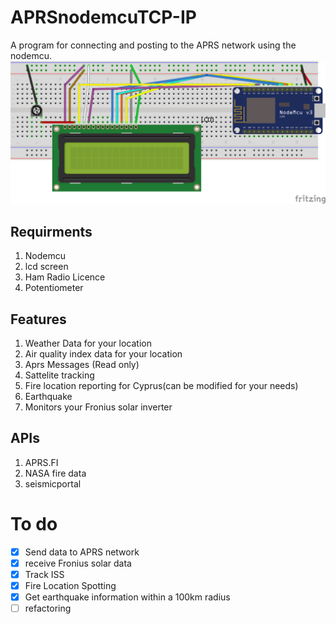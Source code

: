 # APRSnodemcuTCP-IP
A program for connecting and posting to the APRS network  using  the nodemcu.
![alt text](https://raw.githubusercontent.com/Slayingripper/APRSnodemcuTCP-IP/master/Schematic_bb.png)
## Requirments
1. Nodemcu
2. lcd screen
3. Ham Radio Licence
4. Potentiometer 

## Features
1. Weather Data for your location 
2. Air quality index data for your location
3. Aprs Messages (Read only)
4. Sattelite tracking
5. Fire location reporting for Cyprus(can be modified for your needs)
6. Earthquake 
7. Monitors your Fronius solar inverter

## APIs
1. APRS.FI
2. NASA fire data
3. seismicportal

# To do 

- [x] Send data to APRS network 
- [x] receive Fronius solar data
- [x] Track ISS
- [x] Fire Location Spotting 
- [x] Get earthquake information within a 100km radius
- [ ] refactoring 
